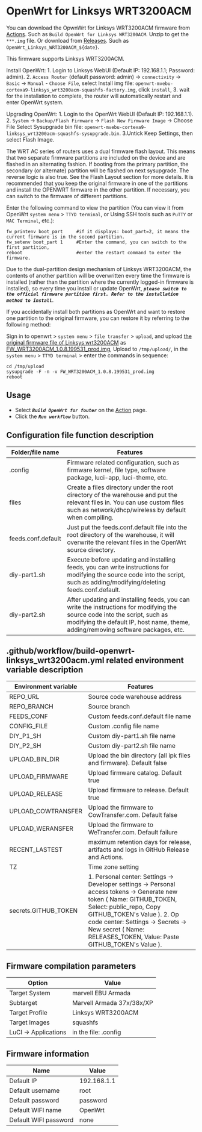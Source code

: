 # OpenWrt for Linksys WRT3200ACM


You can download the OpwnWrt for Linksys WRT3200ACM firmware from [Actions](https://github.com/ophub/op/actions). Such as ` Build OpenWrt for Linksys WRT3200ACM `. Unzip to get the `***.img` file. Or download from [Releases](https://github.com/ophub/op/releases). Such as `OpenWrt_Linksys_WRT3200ACM_${date}`.

This firmware supports Linksys WRT3200ACM.

Install OpenWrt: 1. Login to Linksys WebUI (Default IP: 192.168.1.1; Password: admin). 2. `Access Router` (default password: admin) → `connectivity` → `Basic` → `Manual` - `Choose File`, select Install img file: `openwrt-mvebu-cortexa9-linksys_wrt3200acm-squashfs-factory.img`, click `install`, 3. wait for the installation to complete, the router will automatically restart and enter OpenWrt system.

Upgrading OpenWrt: 1. Login to the OpenWrt WebUI (Default IP: 192.168.1.1). 2. `System` → `Backup/Flash Firmware` → `Flash New Firmware Image` → Choose File
Select Sysupgrade bin file: ` openwrt-mvebu-cortexa9-linksys_wrt3200acm-squashfs-sysupgrade.bin `. 3.Untick Keep Settings, then select Flash Image.

The WRT AC series of routers uses a dual firmware flash layout. This means that two separate firmware partitions are included on the device and are flashed in an alternating fashion. If booting from the primary partition, the secondary (or alternate) partition will be flashed on next sysupgrade. The reverse logic is also true. See the Flash Layout section for more details. It is recommended that you keep the original firmware in one of the partitions and install the OPENWRT firmware in the other partition. If necessary, you can switch to the firmware of different partitions.

Enter the following command to view the partition (You can view it from OpenWrt `system menu` > `TTYD terminal`, or Using SSH tools such as `PuTTY` or `MAC Terminal`, etc.): 
```shell script
fw_printenv boot_part     #if it displays: boot_part=2, it means the current firmware is in the second partition. 
fw_setenv boot_part 1     #Enter the command, you can switch to the first partition,  
reboot                    #enter the restart command to enter the firmware.
````

Due to the dual-partition design mechanism of Linksys WRT3200ACM, the contents of another partition will be overwritten every time the firmware is installed (rather than the partition where the currently logged-in firmware is installed), so every time you install or update OpenWrt, ***` please switch to the official firmware partition first. Refer to the installation method to install `***.

If you accidentally install both partitions as OpenWrt and want to restore one partition to the original firmware, you can restore it by referring to the following method:

Sign in to openwrt > `system menu` > `file transfer` > `upload`, and upload [the original firmware file of Linksys wrt3200ACM](https://www.linksys.com/cn/support-article?articleNum=207552) as [FW_WRT3200ACM_1.0.8.199531_prod.img](https://downloads.linksys.com/support/assets/firmware/FW_WRT3200ACM_1.0.8.199531_prod.img), 
Upload to `/tmp/upload/`, in the `system menu` > `TTYD terminal` > enter the commands in sequence:
```shell script
cd /tmp/upload
sysupgrade -F -n -v FW_WRT3200ACM_1.0.8.199531_prod.img
reboot
````

## Usage

- Select ***`Build OpenWrt for fouter`*** on the [Action](https://github.com/ophub/op/actions) page.
- Click the ***`Run workflow`*** button.

## Configuration file function description

| Folder/file name | Features |
| ---- | ---- |
| .config | Firmware related configuration, such as firmware kernel, file type, software package, luci-app, luci-theme, etc. |
| files | Create a files directory under the root directory of the warehouse and put the relevant files in. You can use custom files such as network/dhcp/wireless by default when compiling. |
| feeds.conf.default | Just put the feeds.conf.default file into the root directory of the warehouse, it will overwrite the relevant files in the OpenWrt source directory. |
| diy-part1.sh | Execute before updating and installing feeds, you can write instructions for modifying the source code into the script, such as adding/modifying/deleting feeds.conf.default. |
| diy-part2.sh | After updating and installing feeds, you can write the instructions for modifying the source code into the script, such as modifying the default IP, host name, theme, adding/removing software packages, etc. |


## .github/workflow/build-openwrt-linksys_wrt3200acm.yml related environment variable description

| Environment variable | Features |
| ---- | ---- |
| REPO_URL | Source code warehouse address |
| REPO_BRANCH | Source branch |
| FEEDS_CONF | Custom feeds.conf.default file name |
| CONFIG_FILE | Custom .config file name |
| DIY_P1_SH | Custom diy-part1.sh file name |
| DIY_P2_SH | Custom diy-part2.sh file name |
| UPLOAD_BIN_DIR | Upload the bin directory (all ipk files and firmware). Default false |
| UPLOAD_FIRMWARE | Upload firmware catalog. Default true |
| UPLOAD_RELEASE | Upload firmware to release. Default true |
| UPLOAD_COWTRANSFER | Upload the firmware to CowTransfer.com. Default false |
| UPLOAD_WERANSFER | Upload the firmware to WeTransfer.com. Default failure |
| RECENT_LASTEST | maximum retention days for release, artifacts and logs in GitHub Release and Actions. |
| TZ | Time zone setting |
| secrets.GITHUB_TOKEN | 1. Personal center: Settings → Developer settings → Personal access tokens → Generate new token ( Name: GITHUB_TOKEN, Select: public_repo, Copy GITHUB_TOKEN's Value ). 2. Op code center: Settings → Secrets → New secret ( Name: RELEASES_TOKEN, Value: Paste GITHUB_TOKEN's Value ). |

## Firmware compilation parameters

| Option | Value |
| ---- | ---- |
| Target System | marvell EBU Armada |
| Subtarget | Marvell Armada 37x/38x/XP |
| Target Profile | Linksys WRT3200ACM |
| Target Images | squashfs |
| LuCI -> Applications | in the file: .config |


## Firmware information

| Name | Value |
| ---- | ---- |
| Default IP | 192.168.1.1 |
| Default username | root |
| Default password | password |
| Default WIFI name | OpenWrt |
| Default WIFI password | none |
